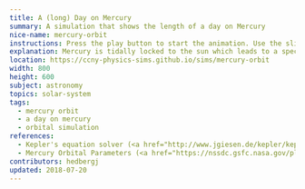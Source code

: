 ```yaml
---
title: A (long) Day on Mercury
summary: A simulation that shows the length of a day on Mercury
nice-name: mercury-orbit
instructions: Press the play button to start the animation. Use the slider to manually control the orbit of Mercury.
explanation: Mercury is tidally locked to the sun which leads to a special relation between its own rotation and its orbit around the sun. During two orbits, Mercury will rotate around its own axis three times. This has the effect of creating very long periods of brightness and darkness for an observer on the surface of Mercury. Another interesting moment occurs when the sun appears to stop and then move backwards during its diurnal motion. (see if you can find this point!)
location: https://ccny-physics-sims.github.io/sims/mercury-orbit
width: 800
height: 600
subject: astronomy
topics: solar-system
tags:
  - mercury orbit
  - a day on mercury
  - orbital simulation
references:
  - Kepler's equation solver (<a href="http://www.jgiesen.de/kepler/kepler.html">http://www.jgiesen.de/kepler/kepler.html</a>)
  - Mercury Orbital Parameters (<a href="https://nssdc.gsfc.nasa.gov/planetary/factsheet/mercuryfact.html">https://nssdc.gsfc.nasa.gov/planetary/factsheet/mercuryfact.html</a>)
contributors: hedbergj
updated: 2018-07-20
---
```

